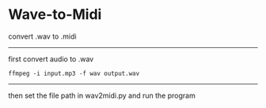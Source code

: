 # Wave-to-Midi
convert .wav to .midi

***

first convert audio to .wav
```
ffmpeg -i input.mp3 -f wav output.wav
```

***
then set the file path in wav2midi.py and run the program
